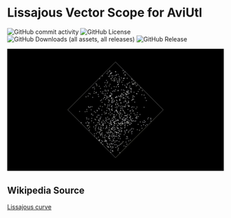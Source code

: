 
# Lissajous Vector Scope for AviUtl

![GitHub commit activity](https://img.shields.io/github/commit-activity/t/potistudio/Lissajous-Vector-Scope-for-AviUtl)
![GitHub License](https://img.shields.io/github/license/potistudio/Lissajous-Vector-Scope-for-AviUtl)
![GitHub Downloads (all assets, all releases)](https://img.shields.io/github/downloads/potistudio/Lissajous-Vector-Scope-for-AviUtl/total)
![GitHub Release](https://img.shields.io/github/v/release/potistudio/Lissajous-Vector-Scope-for-AviUtl?display_name=release)

<div align="center">
	<img src="Preview.gif" alt="Preview Image">
</div>

## Wikipedia Source
[Lissajous curve](https://en.wikipedia.org/wiki/Lissajous_curve)
